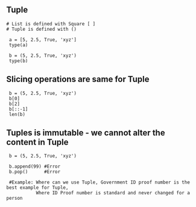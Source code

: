 ## Tuple
    # List is defined with Square [ ]
    # Tuple is defined with ()
     
     a = [5, 2.5, True, 'xyz']
     type(a)
     
     b = (5, 2.5, True, 'xyz')
     type(b)

## Slicing operations are same for Tuple
     b = (5, 2.5, True, 'xyz')
     b[0]
     b[2]
     b[::-1]
     len(b)
     
## Tuples is immutable - we cannot alter the content in Tuple
     b = (5, 2.5, True, 'xyz')
     
     b.append(99) #Error
     b.pop()      #Error
     
     #Example: Where can we use Tuple, Government ID proof number is the best example for Tuple, 
               Where ID Proof number is standard and never changed for a person
